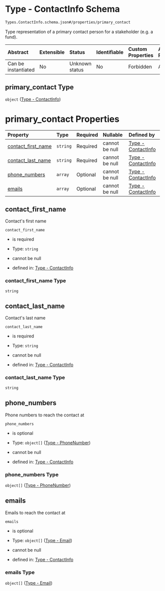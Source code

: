 # Type - ContactInfo Schema

```txt
Types.ContactInfo.schema.json#/properties/primary_contact
```

Type representation of a primary contact person for a stakeholder (e.g. a fund).

| Abstract            | Extensible | Status         | Identifiable | Custom Properties | Additional Properties | Access Restrictions | Defined In                                                                                      |
| :------------------ | :--------- | :------------- | :----------- | :---------------- | :-------------------- | :------------------ | :---------------------------------------------------------------------------------------------- |
| Can be instantiated | No         | Unknown status | No           | Forbidden         | Allowed               | none                | [Stakeholder.schema.json*](../../schema/objects/Stakeholder.schema.json "open original schema") |

## primary_contact Type

`object` ([Type - ContactInfo](stakeholder-1-properties-type---contactinfo.md))

# primary_contact Properties

| Property                                  | Type     | Required | Nullable       | Defined by                                                                                                                                 |
| :---------------------------------------- | :------- | :------- | :------------- | :----------------------------------------------------------------------------------------------------------------------------------------- |
| [contact_first_name](#contact_first_name) | `string` | Required | cannot be null | [Type - ContactInfo](contactinfo-properties-contact_first_name.md "Types.ContactInfo.schema.json#/properties/contact_first_name")          |
| [contact_last_name](#contact_last_name)   | `string` | Required | cannot be null | [Type - ContactInfo](contactinfo-properties-contact_last_name.md "Types.ContactInfo.schema.json#/properties/contact_last_name")            |
| [phone_numbers](#phone_numbers)           | `array`  | Optional | cannot be null | [Type - ContactInfo](contactinfo-properties-contactinfo---phone-number-array.md "Types.ContactInfo.schema.json#/properties/phone_numbers") |
| [emails](#emails)                         | `array`  | Optional | cannot be null | [Type - ContactInfo](contactinfo-properties-contactinfo---email-array.md "Types.ContactInfo.schema.json#/properties/emails")               |

## contact_first_name

Contact's first name

`contact_first_name`

*   is required

*   Type: `string`

*   cannot be null

*   defined in: [Type - ContactInfo](contactinfo-properties-contact_first_name.md "Types.ContactInfo.schema.json#/properties/contact_first_name")

### contact_first_name Type

`string`

## contact_last_name

Contact's last name

`contact_last_name`

*   is required

*   Type: `string`

*   cannot be null

*   defined in: [Type - ContactInfo](contactinfo-properties-contact_last_name.md "Types.ContactInfo.schema.json#/properties/contact_last_name")

### contact_last_name Type

`string`

## phone_numbers

Phone numbers to reach the contact at

`phone_numbers`

*   is optional

*   Type: `object[]` ([Type - PhoneNumber](issuer-properties-type---phonenumber.md))

*   cannot be null

*   defined in: [Type - ContactInfo](contactinfo-properties-contactinfo---phone-number-array.md "Types.ContactInfo.schema.json#/properties/phone_numbers")

### phone_numbers Type

`object[]` ([Type - PhoneNumber](issuer-properties-type---phonenumber.md))

## emails

Emails to reach the contact at

`emails`

*   is optional

*   Type: `object[]` ([Type - Email](issuer-properties-type---email.md))

*   cannot be null

*   defined in: [Type - ContactInfo](contactinfo-properties-contactinfo---email-array.md "Types.ContactInfo.schema.json#/properties/emails")

### emails Type

`object[]` ([Type - Email](issuer-properties-type---email.md))
